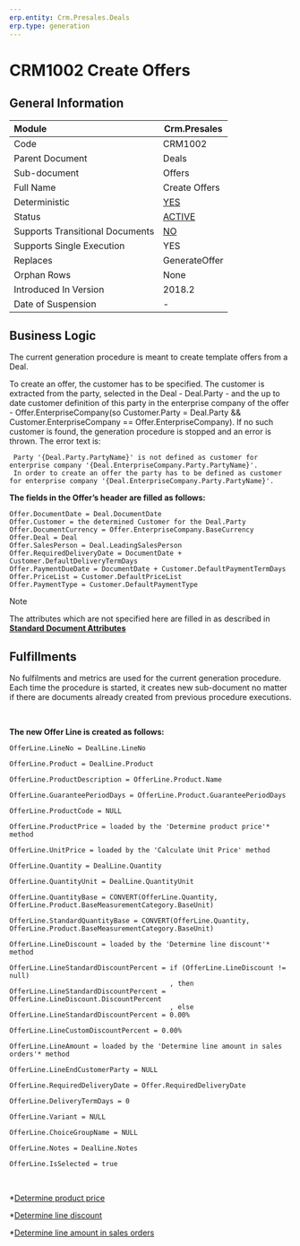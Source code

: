 ```yaml
---
erp.entity: Crm.Presales.Deals
erp.type: generation
---
```


# CRM1002 Create Offers

## General Information

| Module                          | Crm.Presales                                                 |
| :------------------------------ | ------------------------------------------------------------ |
| Code                            | CRM1002                                                      |
| Parent Document                 | Deals                                                        |
| Sub-document                    | Offers                                                       |
| Full Name                       | Create Offers                                                |
| Deterministic                   | [YES](xref:document-generation-and-transitional-documents)   |
| Status                          | [ACTIVE](xref:generation-procedures)                         |
| Supports Transitional Documents | [NO](xref:document-generation-and-transitional-documents)    |
| Supports Single Execution       | YES                                                          |
| Replaces                        | GenerateOffer                                                |
| Orphan Rows                     | None                                                         |
| Introduced In Version           | 2018.2                                                       |
| Date of Suspension              | -                                                            |

## Business Logic

The current generation procedure is meant to create template offers from a Deal.

To create an offer, the customer has to be specified. The customer is extracted from the party, selected in the Deal - Deal.Party - and the up to date customer definition of this party in the enterprise company of the offer - Offer.EnterpriseCompany(so Customer.Party = Deal.Party && Customer.EnterpriseCompany == Offer.EnterpriseCompany). 
If no such customer is found, the generation procedure is stopped and an error is thrown. The error text is:

```
 Party '{Deal.Party.PartyName}' is not defined as customer for enterprise company '{Deal.EnterpriseCompany.Party.PartyName}'. 
 In order to create an offer the party has to be defined as customer for enterprise company '{Deal.EnterpriseCompany.Party.PartyName}'.
 ```

**The fields in the Offer’s header are filled as follows:**

```
Offer.DocumentDate = Deal.DocumentDate
Offer.Customer = the determined Customer for the Deal.Party
Offer.DocumentCurrency = Offer.EnterpriseCompany.BaseCurrency 
Offer.Deal = Deal 
Offer.SalesPerson = Deal.LeadingSalesPerson
Offer.RequiredDeliveryDate = DocumentDate + Customer.DefaultDeliveryTermDays
Offer.PaymentDueDate = DocumentDate + Customer.DefaultPaymentTermDays
Offer.PriceList = Customer.DefaultPriceList
Offer.PaymentType = Customer.DefaultPaymentType
```


> [!Note]
> The attributes which are not specified here are filled in as described in **[Standard Document Attributes](../reference/standard-document-attributes.md)**

## Fulfillments

No fulfilments and metrics are used for the current generation procedure. Each time the procedure is started, it creates new sub-document no matter if there are documents already created from previous procedure executions. 

<br/>

**The new Offer Line is created as follows:**

```
OfferLine.LineNo = DealLine.LineNo

OfferLine.Product = DealLine.Product

OfferLine.ProductDescription = OfferLine.Product.Name

OfferLine.GuaranteePeriodDays = OfferLine.Product.GuaranteePeriodDays

OfferLine.ProductCode = NULL

OfferLine.ProductPrice = loaded by the 'Determine product price'* method

OfferLine.UnitPrice = loaded by the 'Calculate Unit Price' method

OfferLine.Quantity = DealLine.Quantity

OfferLine.QuantityUnit = DealLine.QuantityUnit

OfferLine.QuantityBase = CONVERT(OfferLine.Quantity, OfferLine.Product.BaseMeasurementCategory.BaseUnit)

OfferLine.StandardQuantityBase = CONVERT(OfferLine.Quantity, OfferLine.Product.BaseMeasurementCategory.BaseUnit)

OfferLine.LineDiscount = loaded by the 'Determine line discount'* method

OfferLine.LineStandardDiscountPercent = if (OfferLine.LineDiscount != null)
                                        , then OfferLine.LineStandardDiscountPercent = OfferLine.LineDiscount.DiscountPercent
                                        , else OfferLine.LineStandardDiscountPercent = 0.00%   

OfferLine.LineCustomDiscountPercent = 0.00%

OfferLine.LineAmount = loaded by the 'Determine line amount in sales orders'* method

OfferLine.LineEndCustomerParty = NULL

OfferLine.RequiredDeliveryDate = Offer.RequiredDeliveryDate

OfferLine.DeliveryTermDays = 0

OfferLine.Variant = NULL

OfferLine.ChoiceGroupName = NULL

OfferLine.Notes = DealLine.Notes

OfferLine.IsSelected = true
```
<br/>

\*[Determine product price](xref:determine-product-price)
<br/>

\*[Determine line discount](xref:determine-line-discount)
<br/>

\*[Determine line amount in sales orders](xref:determine-line-amount-in-sales-orders)
